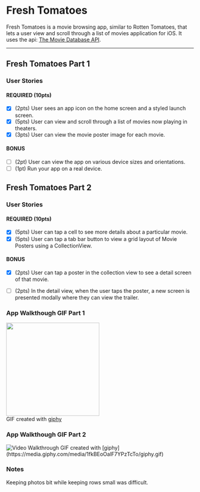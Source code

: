 # Fresh Tomatoes
Fresh Tomatoes is a movie browsing app, similar to Rotten Tomatoes, that lets a user view and scroll through a list of movies application for iOS. It uses the api: [The Movie Database API](http://docs.themoviedb.apiary.io/#).

---

## Fresh Tomatoes Part 1

### User Stories

#### REQUIRED (10pts)
- [x] (2pts) User sees an app icon on the home screen and a styled launch screen.
- [x] (5pts) User can view and scroll through a list of movies now playing in theaters.
- [x] (3pts) User can view the movie poster image for each movie.

#### BONUS
- [ ] (2pt) User can view the app on various device sizes and orientations.
- [ ] (1pt) Run your app on a real device.

## Fresh Tomatoes Part 2

### User Stories

#### REQUIRED (10pts)
- [x] (5pts) User can tap a cell to see more details about a particular movie.
- [x] (5pts) User can tap a tab bar button to view a grid layout of Movie Posters using a CollectionView.

#### BONUS
- [x] (2pts) User can tap a poster in the collection view to see a detail screen of that movie.
- [ ] (2pts) In the detail view, when the user taps the poster, a new screen is presented modally where they can view the trailer.


### App Walkthough GIF Part 1

<img src="https://media.giphy.com/media/3HG6rEAtIXkplrFYQp/giphy.gif" width=250><br>
GIF created with [giphy](https://media.giphy.com/media/3HG6rEAtIXkplrFYQp/giphy.gif)

### App Walkthough GIF Part 2
<img src='https://media.giphy.com/media/1fkBEoOalF7YPzTcTo/giphy.gif' title='Video Walkthrough' width='' alt='Video Walkthrough' />
GIF created with [giphy](https://media.giphy.com/media/1fkBEoOalF7YPzTcTo/giphy.gif)

### Notes
Keeping photos bit while keeping rows small was difficult.
